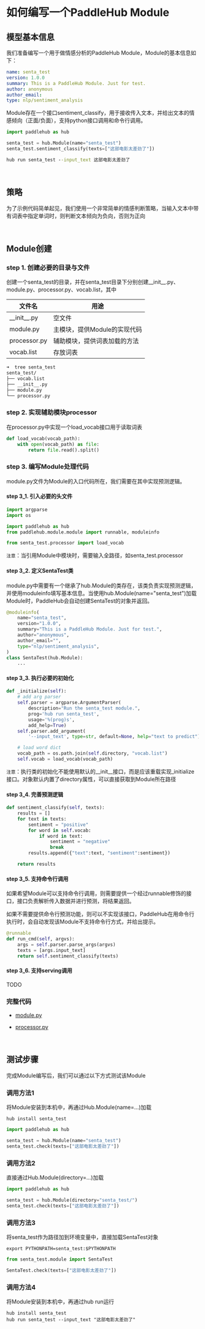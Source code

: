 # 如何编写一个PaddleHub Module

## 模型基本信息

我们准备编写一个用于做情感分析的PaddleHub Module，Module的基本信息如下：
```yaml
name: senta_test
version: 1.0.0
summary: This is a PaddleHub Module. Just for test.
author: anonymous
author_email:
type: nlp/sentiment_analysis
```

Module存在一个接口sentiment_classify，用于接收传入文本，并给出文本的情感倾向（正面/负面），支持python接口调用和命令行调用。
```python
import paddlehub as hub

senta_test = hub.Module(name="senta_test")
senta_test.sentiment_classify(texts=["这部电影太差劲了"])
```
```cmd
hub run senta_test --input_text 这部电影太差劲了
```

<br/>

## 策略

为了示例代码简单起见，我们使用一个非常简单的情感判断策略，当输入文本中带有词表中指定单词时，则判断文本倾向为负向，否则为正向

<br/>

## Module创建

### step 1. 创建必要的目录与文件

创建一个senta_test的目录，并在senta_test目录下分别创建__init__.py、module.py、processor.py、vocab.list，其中

|文件名|用途|
|-|-|
|\_\_init\_\_.py|空文件|
|module.py|主模块，提供Module的实现代码|
|processor.py|辅助模块，提供词表加载的方法|
|vocab.list|存放词表|

```cmd
➜  tree senta_test
senta_test/
├── vocab.list
├── __init__.py
├── module.py
└── processor.py
```
### step 2. 实现辅助模块processor

在processor.py中实现一个load_vocab接口用于读取词表
```python
def load_vocab(vocab_path):
    with open(vocab_path) as file:
        return file.read().split()
```

### step 3. 编写Module处理代码

module.py文件为Module的入口代码所在，我们需要在其中实现预测逻辑。

#### step 3_1. 引入必要的头文件
```python
import argparse
import os

import paddlehub as hub
from paddlehub.module.module import runnable, moduleinfo

from senta_test.processor import load_vocab
```
`注意`：当引用Module中模块时，需要输入全路径，如senta_test.processor
#### step 3_2. 定义SentaTest类
module.py中需要有一个继承了hub.Module的类存在，该类负责实现预测逻辑，并使用moduleinfo填写基本信息。当使用hub.Module(name="senta_test")加载Module时，PaddleHub会自动创建SentaTest的对象并返回。
```python
@moduleinfo(
    name="senta_test",
    version="1.0.0",
    summary="This is a PaddleHub Module. Just for test.",
    author="anonymous",
    author_email="",
    type="nlp/sentiment_analysis",
)
class SentaTest(hub.Module):
    ...
```
#### step 3_3. 执行必要的初始化
```python
def _initialize(self):
    # add arg parser
    self.parser = argparse.ArgumentParser(
        description="Run the senta_test module.",
        prog='hub run senta_test',
        usage='%(prog)s',
        add_help=True)
    self.parser.add_argument(
        '--input_text', type=str, default=None, help="text to predict")

    # load word dict
    vocab_path = os.path.join(self.directory, "vocab.list")
    self.vocab = load_vocab(vocab_path)
```
`注意`：执行类的初始化不能使用默认的__init__接口，而是应该重载实现_initialize接口。对象默认内置了directory属性，可以直接获取到Module所在路径
#### step 3_4. 完善预测逻辑
```python
def sentiment_classify(self, texts):
    results = []
    for text in texts:
        sentiment = "positive"
        for word in self.vocab:
            if word in text:
                sentiment = "negative"
                break
        results.append({"text":text, "sentiment":sentiment})

    return results
```
#### step 3_5. 支持命令行调用
如果希望Module可以支持命令行调用，则需要提供一个经过runnable修饰的接口，接口负责解析传入数据并进行预测，将结果返回。

如果不需要提供命令行预测功能，则可以不实现该接口，PaddleHub在用命令行执行时，会自动发现该Module不支持命令行方式，并给出提示。
```python
@runnable
def run_cmd(self, argvs):
    args = self.parser.parse_args(argvs)
    texts = [args.input_text]
    return self.sentiment_classify(texts)
```
#### step 3_6. 支持serving调用

TODO

### 完整代码

* [module.py](./senta_test/module.py)

* [processor.py](./senta_test/module.py)

<br/>

## 测试步骤

完成Module编写后，我们可以通过以下方式测试该Module

### 调用方法1

将Module安装到本机中，再通过Hub.Module(name=...)加载
```shell
hub install senta_test
```

```python
import paddlehub as hub

senta_test = hub.Module(name="senta_test")
senta_test.check(texts=["这部电影太差劲了"])
```

### 调用方法2

直接通过Hub.Module(directory=...)加载
```python
import paddlehub as hub

senta_test = hub.Module(directory="senta_test/")
senta_test.check(texts=["这部电影太差劲了"])
```

### 调用方法3
将senta_test作为路径加到环境变量中，直接加载SentaTest对象
```shell
export PYTHONPATH=senta_test:$PYTHONPATH
```

```python
from senta_test.module import SentaTest

SentaTest.check(texts=["这部电影太差劲了"])
```

### 调用方法4
将Module安装到本机中，再通过hub run运行
```shell
hub install senta_test
hub run senta_test --input_text "这部电影太差劲了"
```
